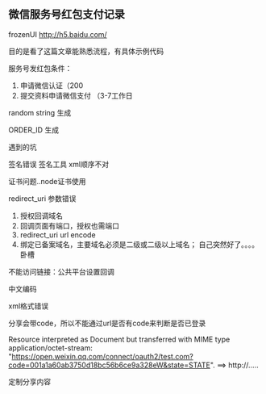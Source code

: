 ## 微信服务号红包支付记录


frozenUI
http://h5.baidu.com/

目的是看了这篇文章能熟悉流程，有具体示例代码

服务号发红包条件：
1. 申请微信认证（200
2. 提交资料申请微信支付 （3-7工作日

random string 生成 

ORDER_ID 生成

遇到的坑

签名错误 
签名工具
xml顺序不对

证书问题..node证书使用

redirect_uri 参数错误
1. 授权回调域名
2. 回调页面有端口，授权也需端口
3. redirect_uri url encode
4. 绑定已备案域名，主要域名必须是二级或二级以上域名；
自己突然好了。。。。卧槽

不能访问链接：公共平台设置回调

中文编码

<Document> xml格式错误


分享会带code，所以不能通过url是否有code来判断是否已登录

Resource interpreted as Document but transferred with MIME type application/octet-stream: "https://open.weixin.qq.com/connect/oauth2/test.com?code=001a1a60ab3750d18bc56b6ce9a328eW&state=STATE". ==> http://.....

定制分享内容
